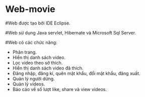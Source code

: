 # Web-movie

#Web được tạo bởi IDE Eclipse.

#Web sừ dụng Java servlet, Hibernate và Microsoft Sql Server.

#Web có các chức năng:
  - Phân trang.
  - Hiển thị danh sách video.
  - Lọc video theo sở thích.
  - Hiển thị danh sách video đã thích.
  - Đăng nhập, đăng kí, quên mật khẩu, đổi mật khẩu, đăng xuất.
  - Quản lý người dừng.
  - Quản lý videos.
  - Báo cáo về số lượt like, share và view videos.
